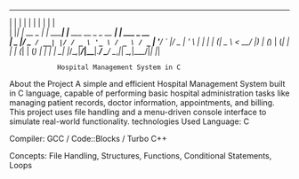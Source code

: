 <!-- Banner -->
 _   _           _        _                         _             
| | | |         | |      | |                       | |            
| |_| | __ _ ___| | _____| |__   ___   __ _ _ __ __| | ___  _ __  
|  _  |/ _` / __| |/ / _ \ '_ \ / _ \ / _` | '__/ _` |/ _ \| '_ \ 
| | | | (_| \__ \   <  __/ |_) | (_) | (_| | | | (_| | (_) | | | |
\_| |_/\__,_|___/_|\_\___|_.__/ \___/ \__,_|_|  \__,_|\___/|_| |_|

                Hospital Management System in C
About the Project
A simple and efficient Hospital Management System built in C language, capable of performing basic hospital administration tasks like managing patient records, doctor information, appointments, and billing. This project uses file handling and a menu-driven console interface to simulate real-world functionality.
technologies Used
Language: C

Compiler: GCC / Code::Blocks / Turbo C++

Concepts: File Handling, Structures, Functions, Conditional Statements, Loops

